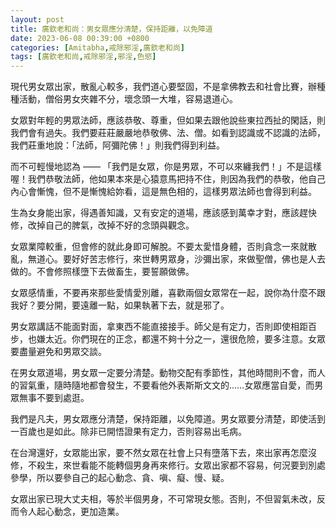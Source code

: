 ```yaml
---
layout: post
title: 廣欽老和尚：男女眾應分清楚，保持距離，以免障道
date: 2023-06-08 00:39:00 +0800
categories: [Amitabha,戒除邪淫,廣欽老和尚]
tags: [廣欽老和尚,戒除邪淫,邪淫,色慾]
---
```


現代男女眾出家，散亂心較多，我們道心要堅固，不是拿佛教去和社會比賽，辦種種活動，僧俗男女夾雜不分，壞念頭一大堆，容易退道心。        

女眾對年輕的男眾法師，應該恭敬、尊重，但如果去跟他說些東拉西扯的閑話，則我們會有過失。我們要莊莊嚴嚴地恭敬佛、法、僧。如看到認識或不認識的法師，我們莊重地說：「法師，阿彌陀佛！」則我們得到利益。      

而不可輕慢地認為 —— 「我們是女眾，你是男眾，不可以來纏我們！」不是這樣喔！我們恭敬法師，他如果本來是心猿意馬把持不住，則因為我們的恭敬，他自己內心會慚愧，但不是慚愧給妳看，這是無色相的，這樣男眾法師也會得到利益。        

生為女身能出家，得遇善知識，又有安定的道場，應該感到萬幸才對，應該趕快修，改掉自己的脾氣，改掉不好的念頭與觀念。        

女眾業障較重，但會修的就此身即可解脫。不要太愛惜身體，否則貪念一來就散亂，無道心。要好好苦志修行，來世轉男眾身，沙彌出家，來做聖僧，佛也是人去做的。不會修照樣墮下去做畜生，要誓願做佛。        

女眾感情重，不要再來那些愛情愛別離，喜歡兩個女眾常在一起，說你為什麼不跟我好？要分開，要遠離一點，如果執著下去，就是邪了。      

男女眾講話不能面對面，拿東西不能直接接手。師父是有定力，否則即使相距百步，也嫌太近。你們現在的正念，都還不夠十分之一，還很危險，要多注意。女眾要盡量避免和男眾交談。        

在男女眾道場，男女眾一定要分清楚。動物交配有季節性，其他時間則不會，而人的習氣重，隨時隨地都會發生，不要看他外表斯斯文文的……女眾應當自愛，而男眾無事不要到處逛。        

我們是凡夫，男女眾應分清楚，保持距離，以免障道。男女眾要分清楚，即使活到一百歲也是如此。除非已開悟證果有定力，否則容易出毛病。      

在台灣還好，女眾能出家，要不然女眾在社會上只有墮落下去，來出家再怎麼沒修，不殺生，來世看能不能轉個男身再來修行。女眾出家都不容易，何況要到別處參學，所以要參自己的起心動念、貪、嗔、癡、慢、疑。        

女眾出家已現大丈夫相，等於半個男身，不可常現女態。否則，不但習氣未改，反而令人起心動念，更加造業。